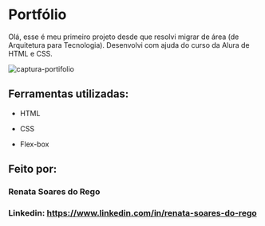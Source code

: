 # Portfólio

Olá, esse é meu primeiro projeto desde que resolvi migrar de área (de Arquitetura para Tecnologia). Desenvolvi com ajuda do curso da Alura de HTML e CSS. 

![captura-portifolio](https://github.com/renatasoaresdorego/portifolio/assets/134607030/4b5ca877-a8e4-42c6-8cda-bd00961f9bc9)

## Ferramentas utilizadas:

* HTML

* CSS

* Flex-box

## Feito por:

### Renata Soares do Rego

### Linkedin: https://www.linkedin.com/in/renata-soares-do-rego
